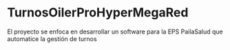 # TurnosOilerProHyperMegaRed
El proyecto se enfoca en desarrollar un software para la EPS PailaSalud que automatice la gestión de turnos
